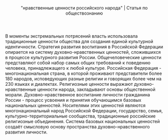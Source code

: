 <html>
<body>
<header>
"нравственные ценности российского народа" | Статья по обществознанию
</header>    
<main>
<p>
В моменты экстремальных потрясений власть использовала традиционные ценности общества для создания единой культурной идентичности. 
Стратегия развития воспитания в Российской Федерации опирается на систему духовно-нравственных ценностей, сложившихся в процессе культурного развития России. 
Общечеловеческие ценности представляют собой набор самых общих требований к поведению человека, принадлежащего к любой культуре. 
Российская Федерация - многонациональная страна, в которой проживают представители более 180 народов, исповедующих разные религии и говорящих более чем на 230 языках и диалектах. 
Религиозные ценности выражают духовно-нравственные ценности народа, закладывают основы общественной морали. 
Духовно-нравственное воспитание личности гражданина России - процесс усвоения и принятия обучающимся базовых национальных ценностей. 
Носителями этих ценностей являются многонациональный народ Российской Федерации, государство, семья, культурно-территориальные сообщества, традиционные российские религиозные объединения. 
Система базовых национальных ценностей создаёт смысловую основу пространства духовно-нравственного развития личности. 
</p>
</main>
</body>
</html>
